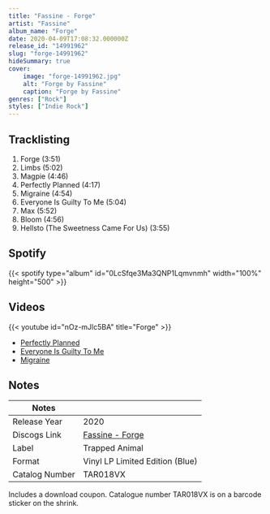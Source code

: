 ```yaml
---
title: "Fassine - Forge"
artist: "Fassine"
album_name: "Forge"
date: 2020-04-09T17:08:32.000000Z
release_id: "14991962"
slug: "forge-14991962"
hideSummary: true
cover:
    image: "forge-14991962.jpg"
    alt: "Forge by Fassine"
    caption: "Forge by Fassine"
genres: ["Rock"]
styles: ["Indie Rock"]
---
```


## Tracklisting
1. Forge (3:51)
2. Limbs (5:02)
3. Magpie (4:46)
4. Perfectly Planned (4:17)
5. Migraine (4:54)
6. Everyone Is Guilty To Me (5:04)
7. Max (5:52)
8. Bloom (4:56)
9. Hellsto (The Sweetness Came For Us) (3:55)


## Spotify
{{< spotify type="album" id="0LcSfqe3Ma3QNP1Lqmvnmh" width="100%" height="500" >}}



## Videos
{{< youtube id="nOz-mJlc5BA" title="Forge" >}}
- [Perfectly Planned](https://www.youtube.com/watch?v=Yo1eSTQ8Clc)
- [Everyone Is Guilty To Me](https://www.youtube.com/watch?v=9fMOGTcoc1w)
- [Migraine](https://www.youtube.com/watch?v=MU_QGJUgGtM)

## Notes
| Notes          |             |
| ---------------| ----------- |
| Release Year   | 2020 |
| Discogs Link   | [Fassine - Forge](https://www.discogs.com/release/14991962-Fassine-Forge) |
| Label          | Trapped Animal |
| Format         | Vinyl LP Limited Edition (Blue) |
| Catalog Number | TAR018VX |

Includes a download coupon.
Catalogue number TAR018VX is on a barcode sticker on the shrink.
